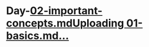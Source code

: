 # Day-[02-important-concepts.md](https://github.com/Vinaykumar966/Day-01/files/14136694/02-important-concepts.md)[Uploading 01-basics.md…]()
